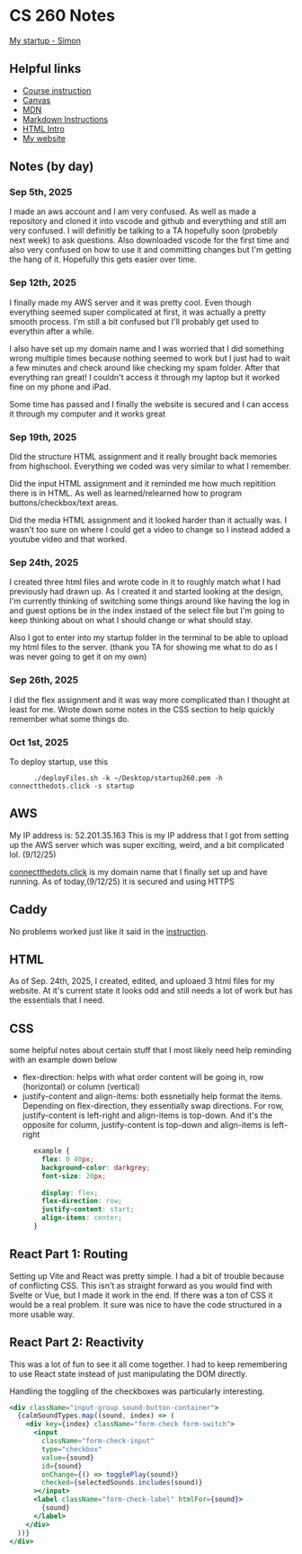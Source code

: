 # CS 260 Notes

[My startup - Simon](https://simon.cs260.click)

## Helpful links

- [Course instruction](https://github.com/webprogramming260)
- [Canvas](https://byu.instructure.com)
- [MDN](https://developer.mozilla.org)
- [Markdown Instructions](https://docs.github.com/en/get-started/writing-on-github/getting-started-with-writing-and-formatting-on-github/basic-writing-and-formatting-syntax)
- [HTML Intro](https://github.com/webprogramming260/.github/blob/main/profile/html/introduction/introduction.md)
- [My website](https://startup.connectthedots.click)

## Notes (by day)
### Sep 5th, 2025

I made an aws account and I am very confused. As well as made a repository and cloned it into vscode and github and everything and still am very confused. I will definitly be talking to a TA hopefully soon (probebly next week) to ask questions. Also downloaded vscode for the first time and also very confused on how to use it and committing changes but I'm getting the hang of it. Hopefully this gets easier over time.

### Sep 12th, 2025

I finally made my AWS server and it was pretty cool. Even though everything seemed super complicated at first, it was actually a pretty smooth process. I'm still a bit confused but I'll probably get used to everythin after a while.

I also have set up my domain name and I was worried that I did something wrong multiple times because nothing seemed to work but I just had to wait a few minutes and check around like checking my spam folder. After that everything ran great! I couldn't access it through my laptop but it worked fine on my phone and iPad.

Some time has passed and I finally the website is secured and I can access it through my computer and it works great

### Sep 19th, 2025

Did the structure HTML assignment and it really brought back memories from highschool. Everything we coded was very similar to what I remember.

Did the input HTML assignment and it reminded me how much repitition there is in HTML. As well as learned/relearned how to program buttons/checkbox/text areas.

Did the media HTML assignment and it looked harder than it actually was. I wasn't too sure on where I could get a video to change so I instead added a youtube video and that worked.

### Sep 24th, 2025

I created three html files and wrote code in it to roughly match what I had previously had drawn up. As I created it and started looking at the design, I'm currently thinking of switching some things around like having the log in and guest options be in the index instaed of the select file but I'm going to keep thinking about on what I should change or what should stay.

Also I got to enter into my startup folder in the terminal to be able to upload my html files to the server. (thank you TA for showing me what to do as I was never going to get it on my own)

### Sep 26th, 2025

I did the flex assignment and it was way more complicated than I thought at least for me. Wrote down some notes in the CSS section to help quickly remember what some things do.

### Oct 1st, 2025

To deploy startup, use this
```
      ./deployFiles.sh -k ~/Desktop/startup260.pem -h connectthedots.click -s startup
```

## AWS

My IP address is: 52.201.35.163
This is my IP address that I got from setting up the AWS server which was super exciting, weird, and a bit complicated lol. (9/12/25)

[connectthedots.click](https://connectthedots.click) is my domain name that I finally set up and have running. As of today,(9/12/25) it is secured and using HTTPS

## Caddy

No problems worked just like it said in the [instruction](https://github.com/webprogramming260/.github/blob/main/profile/webServers/https/https.md).

## HTML

As of Sep. 24th, 2025, I created, edited, and uploaed 3 html files for my website. At it's current state it looks odd and still needs a lot of work but has the essentials that I need.

## CSS

some helpful notes about certain stuff that I most likely need help reminding with an example down below

- flex-direction: helps with what order content will be going in, row (horizontal) or column (vertical)
- justify-content and align-items: both essnetially help format the items. Depending on flex-direction, they essentially swap directions. For row, justify-content is left-right and align-items is top-down. And it's the opposite for column, justify-content is top-down and align-items is left-right

```css
      example {
        flex: 0 40px;
        background-color: darkgrey;
        font-size: 20px;
  
        display: flex;
        flex-direction: row;
        justify-content: start;
        align-items: center;
      }
```


## React Part 1: Routing

Setting up Vite and React was pretty simple. I had a bit of trouble because of conflicting CSS. This isn't as straight forward as you would find with Svelte or Vue, but I made it work in the end. If there was a ton of CSS it would be a real problem. It sure was nice to have the code structured in a more usable way.

## React Part 2: Reactivity

This was a lot of fun to see it all come together. I had to keep remembering to use React state instead of just manipulating the DOM directly.

Handling the toggling of the checkboxes was particularly interesting.

```jsx
<div className="input-group sound-button-container">
  {calmSoundTypes.map((sound, index) => (
    <div key={index} className="form-check form-switch">
      <input
        className="form-check-input"
        type="checkbox"
        value={sound}
        id={sound}
        onChange={() => togglePlay(sound)}
        checked={selectedSounds.includes(sound)}
      ></input>
      <label className="form-check-label" htmlFor={sound}>
        {sound}
      </label>
    </div>
  ))}
</div>
```
